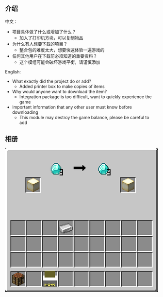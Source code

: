 
## 介绍

中文：
- 项目具体做了什么或增加了什么？
  - 加入了打印机方块，可以复制物品
- 为什么有人想要下载的项目？
  - 整合包的难度太大，想要快速体验一遍游戏的
- 任何其他用户在下载前必须知道的重要资料？
  - 这个模组可能会破坏游戏平衡，请谨慎添加



English:
- What exactly did the project do or add?
  - Added printer box to make copies of items
- Why would anyone want to download the item?
  - Integration package is too difficult, want to quickly experience the game
- Important information that any other user must know before downloading
  - This module may destroy the game balance, please be careful to add



## 相册

![打印机](https://github.com/WisdomEquan/mods/blob/master/Minecraft/printer/img/printer.PNG)

